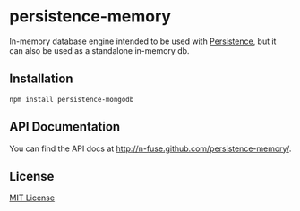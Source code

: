 persistence-memory
==================

In-memory database engine intended to be used with
[Persistence](https://github.com/n-fuse/persistence.git), but it can also be
used as a standalone in-memory db.


Installation
------------

    npm install persistence-mongodb


API Documentation
-----------------

You can find the API docs at <http://n-fuse.github.com/persistence-memory/>.


License
-------

[MIT License](LICENSE.txt)
